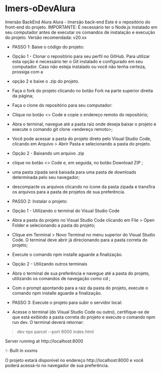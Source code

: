 # Imers-oDevAlura
Imersão BackEnd Alura
Alura - Imersão back-end
Este é o repositório do front-end do projeto.
IMPORTANTE: É necessário ter o Node.js instalado em seu computador antes de executar os comandos de instalação e execução do projeto. Versão recomendada: v20.xx
- PASSO 1: Baixe o código do projeto:
- Opção 1 - Clonar o repositório para seu perfil no GitHub. Para utilizar esta opção é necessário ter o Git instalado e configurado em seu computador.
  Caso não esteja instalado ou você não tenha certeza, prossiga com a
- opção 2 e baixe o .zip do projeto.
- Faça o fork do projeto clicando no botão Fork na parte superior direita da página;
- Faça o clone do repositório para seu computador:
- Clique no botão <> Code e copie o endereço remoto do repositório;
- Abra o terminal, navegue até a pasta raiz onde deseja baixar o projeto e execute o comando git clone <endereço remoto>;
- Você pode acessar a pasta do projeto direto pelo Visual Studio Code, clicando em Arquivo > Abrir Pasta e selecionando a pasta do projeto.
- Opção 2 - Baixando um arquivo .zip
- clique no botão <> Code e, em seguida, no botão Download ZIP ;
- uma pasta zipada será baixada para uma pasta de downloads determinada pelo seu navegador;
- descompacte os arquivos clicando no ícone da pasta zipada e transfira os arquivos para a pasta de projetos de sua preferência.

- PASSO 2: Instalar o projeto:
- Opção 1 - Utilizando o terminal do Visual Studio Code
- Abra a pasta do projeto no Visual Studio Code clicando em File > Open Folder e selecionando a pasta do projeto;
- Clique em Terminal > Novo Terminal no menu superior do Visual Studio Code. O terminal deve abrir já direcionando para a pasta correta do projeto;
- Execute o comando npm installe aguarde a finalização.
- Opção 2 - Utilizando outros terminais
- Abra o terminal de sua preferência e navegue até a pasta do projeto, utilizando os comandos de navegação como cd <pasta>;
- Com o prompt apontando para a raiz da pasta do projeto, execute o comando npm installe aguarde a finalização.
- PASSO 3: Execute o projeto para subir o servidor local:
- Acesse o terminal (do Visual Studio Code ou outro), certifique-se de que está exibindo a pasta correta do projeto e execute o comando npm run dev. O terminal deverá retornar:

  
> dev
> npx parcel --port 8000 index.html

Server running at http://localhost:8000

✨ Built in xxxms

O projeto estará disponível no endereço http://localhost:8000 e você poderá acessá-lo no navegador de sua preferência.
